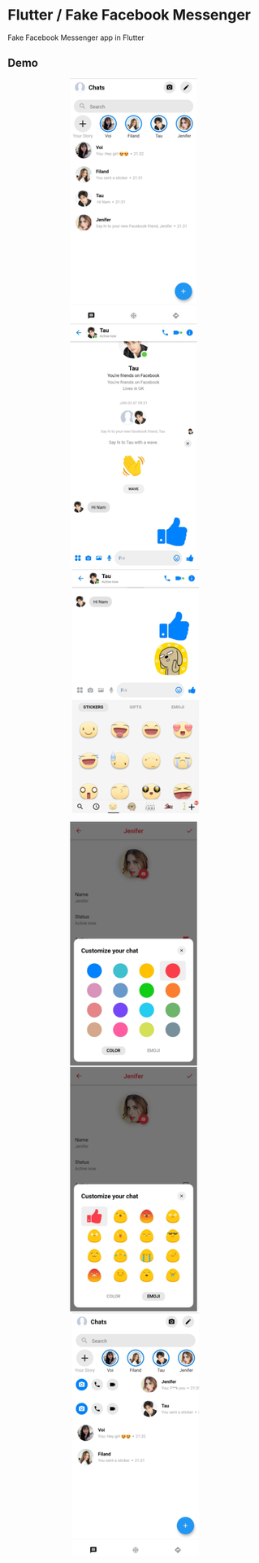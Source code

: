 # Flutter / Fake Facebook Messenger
Fake Facebook Messenger app in Flutter

## Demo
<p align="center">
  <img src="./ss1.jpg" width="250">
  &nbsp
  <img src="./ss2.jpg" width="250">
  &nbsp
  <img src="./ss3.jpg" width="250">
 
</p>

<p align="center">
  <img src="./ss4.jpg" width="250">
  &nbsp
  <img src="./ss5.jpg" width="250">
  &nbsp
  <img src="./ss7.jpg" width="250">
</p>